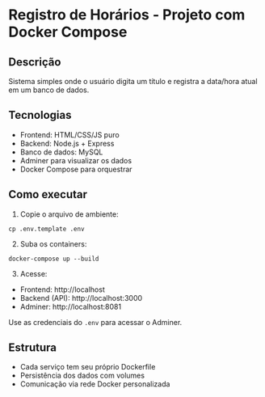 # Registro de Horários - Projeto com Docker Compose

## Descrição
Sistema simples onde o usuário digita um título e registra a data/hora atual em um banco de dados.

## Tecnologias
- Frontend: HTML/CSS/JS puro
- Backend: Node.js + Express
- Banco de dados: MySQL
- Adminer para visualizar os dados
- Docker Compose para orquestrar

## Como executar

1. Copie o arquivo de ambiente:
```
cp .env.template .env
```

2. Suba os containers:
```
docker-compose up --build
```

3. Acesse:
- Frontend: http://localhost
- Backend (API): http://localhost:3000
- Adminer: http://localhost:8081

Use as credenciais do `.env` para acessar o Adminer.

## Estrutura

- Cada serviço tem seu próprio Dockerfile
- Persistência dos dados com volumes
- Comunicação via rede Docker personalizada
